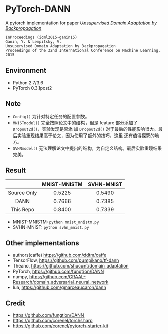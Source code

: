 # PyTorch-DANN

A pytorch implementation for paper *[Unsupervised Domain Adaptation by Backpropagation](http://sites.skoltech.ru/compvision/projects/grl/)*

    InProceedings (icml2015-ganin15)
    Ganin, Y. & Lempitsky, V.
    Unsupervised Domain Adaptation by Backpropagation
    Proceedings of the 32nd International Conference on Machine Learning, 2015

## Environment

- Python 2.7/3.6
- PyTorch 0.3.1post2

## Note

- `Config()` 为针对特定任务的配置参数。
- `MNISTmodel()` 完全按照论文中的结构，但是 feature 部分添加了 `Dropout2d()`，实验发现是否添
  加 `Dropout2d()` 对于最后的性能影响很大。最后实验重现结果高于论文，因为使用了额外的技巧，这里
  还有值得探究的地方。
- `SVHNmodel()` 无法理解论文中提出的结构，为自定义结构。最后实验重现结果完美。

## Result

|                 | MNIST-MNISTM   | SVHN-MNIST |
| :-------------: | :------------: | :--------: |
| Source Only     |   0.5225       |  0.5490    |
| DANN            |   0.7666       |  0.7385    |
| This Repo       |   0.8400       |  0.7339    |

- MNIST-MNISTM: `python mnist_mnistm.py`
- SVHN-MNIST: `python svhn_mnist.py`

## Other implementations

- authors(caffe) <https://github.com/ddtm/caffe>
- TensorFlow, <https://github.com/pumpikano/tf-dann>
- Theano, <https://github.com/shucunt/domain_adaptation>
- PyTorch, <https://github.com/fungtion/DANN>
- numpy, <https://github.com/GRAAL-Research/domain_adversarial_neural_network>
- lua, <https://github.com/gmarceaucaron/dann>

## Credit

- <https://github.com/fungtion/DANN>
- <https://github.com/corenel/torchsharp>
- <https://github.com/corenel/pytorch-starter-kit>